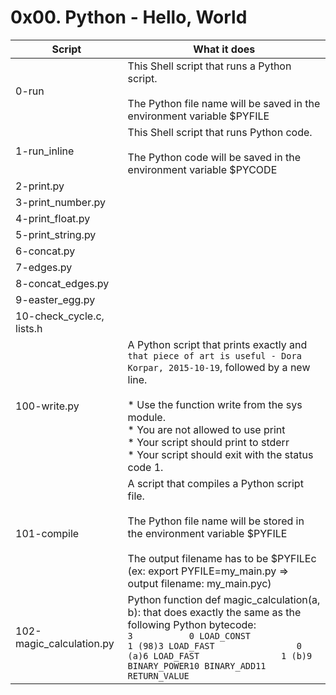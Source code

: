 # 0x00. Python - Hello, World

| Script | What it does |
| ------ | ------------ |
| 0-run | This Shell script that runs a Python script.<br><br>The Python file name will be saved in the environment variable $PYFILE |
| 1-run_inline | This Shell script that runs Python code.<br><br>The Python code will be saved in the environment variable $PYCODE |
| 2-print.py |  |
| 3-print_number.py |  |
| 4-print_float.py |  |
| 5-print_string.py |  |
| 6-concat.py |  |
| 7-edges.py |  |
| 8-concat_edges.py |  |
| 9-easter_egg.py |  |
| 10-check_cycle.c, lists.h |  |
| 100-write.py | A Python script that prints exactly and `that piece of art is useful - Dora Korpar, 2015-10-19`, followed by a new line.<br><br>* Use the function write from the sys module.<br>* You are not allowed to use print<br>* Your script should print to stderr<br>* Your script should exit with the status code 1. |
| 101-compile | A script that compiles a Python script file.<br><br>The Python file name will be stored in the environment variable $PYFILE<br><br>The output filename has to be $PYFILEc (ex: export PYFILE=my_main.py => output filename: my_main.pyc) |
| 102-magic_calculation.py | Python function def magic_calculation(a, b): that does exactly the same as the following Python bytecode:<br>```3           0 LOAD_CONST               1 (98)3 LOAD_FAST                0 (a)6 LOAD_FAST                1 (b)9 BINARY_POWER10 BINARY_ADD11 RETURN_VALUE``` |
